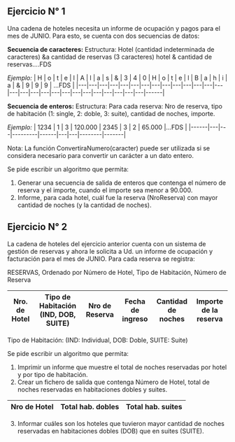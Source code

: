 ## Ejercicio N° 1
Una cadena de hoteles necesita un informe de ocupación y pagos para el mes de JUNIO. Para
esto, se cuenta con dos secuencias de datos:

**Secuencia de caracteres:**
Estructura: Hotel (cantidad indeterminada de caracteres) &a cantidad de reservas (3 caracteres)
hotel & cantidad de reservas....FDS

*Ejemplo:*
| H | o | t | e | l | A | l | a | s | & | 3 | 4 | 0 | H | o | t | e | l | B | a | h | i | a | & | 9 | 9 | 9 | …FDS |
|---|---|---|---|---|---|---|---|---|---|---|---|---|---|---|---|---|---|---|---|---|---|---|---|---|---|---|------|

**Secuencia de enteros:**
Estructura: Para cada reserva: Nro de reserva, tipo de habitación (1: single, 2: doble, 3: suite),
cantidad de noches, importe.

*Ejemplo:*
| 1234 | 1 | 3 | 120.000 | 2345 | 3 | 2 | 65.000 |...FDS |
|------|---|---|---------|------|---|---|--------|-------|

Nota: La función ConvertiraNumero(caracter) puede ser utilizada si se considera necesario para
convertir un carácter a un dato entero.

Se pide escribir un algoritmo que permita:
1) Generar una secuencia de salida de enteros que contenga el número de reserva y el importe,
cuando el importe sea menor a 90.000.
2) Informe, para cada hotel, cuál fue la reserva (NroReserva) con mayor cantidad de noches (y la
cantidad de noches).

## Ejercicio N° 2
La cadena de hoteles del ejercicio anterior cuenta con un sistema de gestión de reservas y ahora
le solicita a Ud. un informe de ocupación y facturación para el mes de JUNIO. Para cada reserva
se registra:

RESERVAS, Ordenado por Número de Hotel, Tipo de Habitación, Número de Reserva

| Nro. de Hotel | Tipo de Habitación (IND, DOB, SUITE) | Nro de Reserva | Fecha de ingreso | Cantidad de noches | Importe de la reserva |
|---------------|--------------------------------------|----------------|------------------|--------------------|-----------------------|

Tipo de Habitación: (IND: Individual, DOB: Doble, SUITE: Suite)

Se pide escribir un algoritmo que permita:
1) Imprimir un informe que muestre el total de noches reservadas por hotel y por tipo de
habitación.
2) Crear un fichero de salida que contenga Número de Hotel, total de noches reservadas en
habitaciones dobles y suites.

| Nro de Hotel | Total hab. dobles | Total hab. suites |
|--------------|-------------------|-------------------|

3) Informar cuáles son los hoteles que tuvieron mayor cantidad de noches reservadas en
habitaciones dobles (DOB) que en suites (SUITE).
